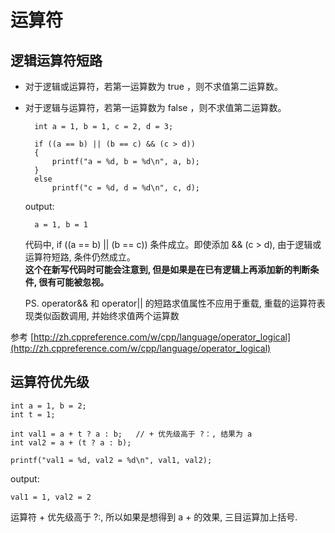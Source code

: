 # 运算符

## 逻辑运算符短路

* 对于逻辑或运算符，若第一运算数为 true ，则不求值第二运算数。
* 对于逻辑与运算符，若第一运算数为 false ，则不求值第二运算数。

		int a = 1, b = 1, c = 2, d = 3;
	
	    if ((a == b) || (b == c) && (c > d))
	    {
	        printf("a = %d, b = %d\n", a, b);
	    }
	    else 
	        printf("c = %d, d = %d\n", c, d);

	output:

		a = 1, b = 1

	代码中, if ((a == b) || (b == c)) 条件成立。即使添加 && (c > d), 由于逻辑或运算符短路, 条件仍然成立。  
**这个在新写代码时可能会注意到, 但是如果是在已有逻辑上再添加新的判断条件, 很有可能被忽视。**

	PS. operator&& 和 operator|| 的短路求值属性不应用于重载, 重载的运算符表现类似函数调用, 并始终求值两个运算数

参考 [http://zh.cppreference.com/w/cpp/language/operator_logical](http://zh.cppreference.com/w/cpp/language/operator_logical)

## 运算符优先级

	int a = 1, b = 2;
    int t = 1;

    int val1 = a + t ? a : b;	// + 优先级高于 ?：, 结果为 a
    int val2 = a + (t ? a : b); 

    printf("val1 = %d, val2 = %d\n", val1, val2);
output:

	val1 = 1, val2 = 2

运算符 + 优先级高于 ?:, 所以如果是想得到 a + 的效果, 三目运算加上括号.


		
	
